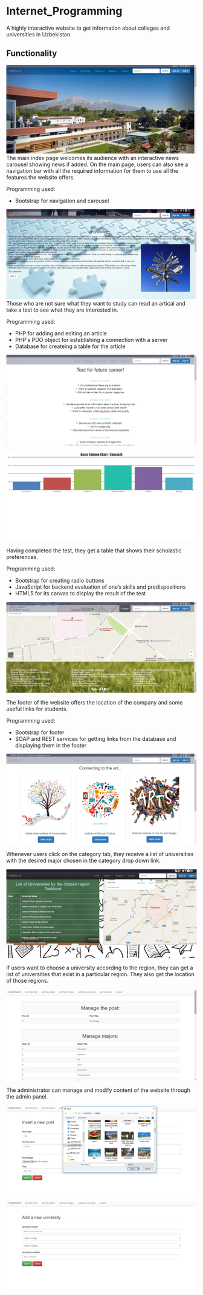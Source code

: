 # Internet_Programming
A highly interactive website to get information about colleges and universities in Uzbekistan 
## Functionality 
![](screenshots/1.png)
The main index page welcomes its audience with an interactive news carousel showing news if added. On the main page, users can also see a navigation bar with all the required information for them to use all the features the website offers.

Programming used:
* Bootstrap for navigation and carousel

![](screenshots/2.png)
Those who are not sure what they want to study can read an artical and take a test to see what they are interested in. 

Programming used:
* PHP for adding and editing an article 
* PHP's PDO object for establishing a connection with a server
* Database for createing a table for the article 

![](screenshots/3.png)

![](screenshots/4.png)

Having completed the test, they get a table that shows their scholastic preferences.

Programming used:
* Bootstrap for creating radio buttons
* JavaScript for backend evaluation of one’s skills and predispositions 
* HTML5 for its canvas to display the result of the test   

![](screenshots/5.png)

The footer of the website offers the location of the company and some useful links for students.

Programming used:
* Bootstrap for footer
* SOAP and REST services for getting links from the database and displaying them in the footer

![](screenshots/6.png)

Whenever users click on the category tab, they receive a list of universities with the desired major chosen in the category drop down link.

![](screenshots/8.png)

If users want to choose a university according to the region, they can get a list of universities that exist in a particular region. They also get the location of those regions.

![](screenshots/9.png)

The administrator can manage and modify content of the website through the admin panel. 

![](screenshots/10.png)

![](screenshots/11.png)
